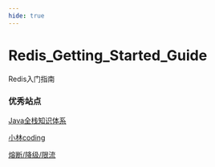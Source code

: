 ```yaml
---
hide: true
---
```


# Redis_Getting_Started_Guide

Redis入门指南


### 优秀站点

[Java全栈知识体系](https://pdai.tech/)

[小林coding](https://xiaolincoding.com/)

[熔断/降级/限流](https://www.cnblogs.com/rerise/p/16203438.html)